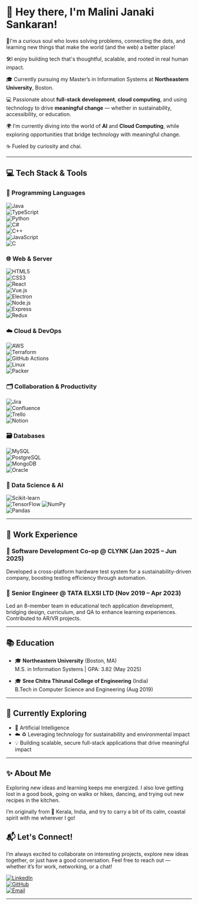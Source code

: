 # 👋 Hey there, I'm Malini Janaki Sankaran!

🧠I'm a curious soul who loves solving problems, connecting the dots, and learning new things that make the world (and the web) a better place!

🛠️I enjoy building tech that's thoughtful, scalable, and rooted in real human impact.

🎓 Currently pursuing my Master’s in Information Systems at **Northeastern University**, Boston.  

💻 Passionate about **full-stack development**, **cloud computing**, and using technology to drive **meaningful change** — whether in sustainability, accessibility, or education.

🌍 I’m currently diving into the world of **AI** and **Cloud Computing**, while exploring opportunities that bridge technology with meaningful change.

☕ Fueled by curiosity and chai.

---

## 💻 Tech Stack & Tools

### 🚀 Programming Languages  

![Java](https://img.shields.io/badge/Java-5382a1?style=for-the-badge&logo=java&logoColor=white)  
![TypeScript](https://img.shields.io/badge/TypeScript-2f74c0?style=for-the-badge&logo=typescript&logoColor=white)  
![Python](https://img.shields.io/badge/Python-3776AB?style=for-the-badge&logo=python&logoColor=white)  
![C#](https://img.shields.io/badge/C%23-239120?style=for-the-badge&logo=c-sharp&logoColor=white)  
![C++](https://img.shields.io/badge/C++-f34b7d?style=for-the-badge&logo=c%2B%2B&logoColor=white)  
![JavaScript](https://img.shields.io/badge/JavaScript-F7DF1E?style=for-the-badge&logo=javascript&logoColor=black)  
![C](https://img.shields.io/badge/C-00599C?style=for-the-badge&logo=c&logoColor=white)  

### 🌐 Web & Server  

![HTML5](https://img.shields.io/badge/HTML5-E34F26?style=for-the-badge&logo=html5&logoColor=white)  
![CSS3](https://img.shields.io/badge/CSS3-1572B6?style=for-the-badge&logo=css3&logoColor=white)  
![React](https://img.shields.io/badge/React-61DAFB?style=for-the-badge&logo=react&logoColor=black)  
![Vue.js](https://img.shields.io/badge/Vue.js-4FC08D?style=for-the-badge&logo=vue.js&logoColor=white)  
![Electron](https://img.shields.io/badge/Electron-47848F?style=for-the-badge&logo=electron&logoColor=white)  
![Node.js](https://img.shields.io/badge/Node.js-339933?style=for-the-badge&logo=node.js&logoColor=white)  
![Express](https://img.shields.io/badge/Express.js-000000?style=for-the-badge&logo=express&logoColor=white)  
![Redux](https://img.shields.io/badge/Redux-764ABC?style=for-the-badge&logo=redux&logoColor=white)  

### ☁️ Cloud & DevOps  

![AWS](https://img.shields.io/badge/AWS-232F3E?style=for-the-badge&logo=amazon-aws&logoColor=white)  
![Terraform](https://img.shields.io/badge/Terraform-623CE4?style=for-the-badge&logo=terraform&logoColor=white)  
![GitHub Actions](https://img.shields.io/badge/GitHub_Actions-2088FF?style=for-the-badge&logo=github-actions&logoColor=white)  
![Linux](https://img.shields.io/badge/Linux-FCC624?style=for-the-badge&logo=linux&logoColor=black)  
![Packer](https://img.shields.io/badge/Packer-000000?style=for-the-badge&logo=hashicorp&logoColor=white)  

### 🗂 Collaboration & Productivity  

![Jira](https://img.shields.io/badge/Jira-0052CC?style=for-the-badge&logo=jira&logoColor=white)  
![Confluence](https://img.shields.io/badge/Confluence-172B4D?style=for-the-badge&logo=confluence&logoColor=white)  
![Trello](https://img.shields.io/badge/Trello-026AA7?style=for-the-badge&logo=trello&logoColor=white)  
![Notion](https://img.shields.io/badge/Notion-000000?style=for-the-badge&logo=notion&logoColor=white)  

### 🗃️ Databases  

![MySQL](https://img.shields.io/badge/MySQL-4479A1?style=for-the-badge&logo=mysql&logoColor=white)  
![PostgreSQL](https://img.shields.io/badge/PostgreSQL-336791?style=for-the-badge&logo=postgresql&logoColor=white)  
![MongoDB](https://img.shields.io/badge/MongoDB-47A248?style=for-the-badge&logo=mongodb&logoColor=white)  
![Oracle](https://img.shields.io/badge/Oracle-F80000?style=for-the-badge&logo=oracle&logoColor=white)  

### 🧠 Data Science & AI  

 ![Scikit-learn](https://img.shields.io/badge/Scikit--learn-F7931E?style=for-the-badge)  
![TensorFlow](https://img.shields.io/badge/TensorFlow-FF6F00?style=for-the-badge&logo=tensorflow&logoColor=white) 
![NumPy](https://img.shields.io/badge/NumPy-013243?style=for-the-badge&logo=python&logoColor=white)  
![Pandas](https://img.shields.io/badge/Pandas-150458?style=for-the-badge&logo=pandas&logoColor=white)  
 
---



## 💼 Work Experience

### 🏢 **Software Development Co-op** @ CLYNK (Jan 2025 – Jun 2025)  
Developed a cross-platform hardware test system for a sustainability-driven company, boosting testing efficiency through automation.

### 🧠 **Senior Engineer** @ TATA ELXSI LTD (Nov 2019 – Apr 2023)  
Led an 8-member team in educational tech application development, bridging design, curriculum, and QA to enhance learning experiences. Contributed to AR/VR projects.

---

## 📚 Education

- 🎓 **Northeastern University** (Boston, MA)  
  M.S. in Information Systems | GPA: 3.82 (May 2025)

- 🎓 **Sree Chitra Thirunal College of Engineering** (India)  
  B.Tech in Computer Science and Engineering (Aug 2019)

---

## 🌱 Currently Exploring

- 🧠 Artificial Intelligence 
- ☁️ ♻️ Leveraging technology for sustainability and environmental impact
- 💡 Building scalable, secure full-stack applications that drive meaningful impact

---
## ✨ About Me

 Exploring new ideas and learning keeps me energized. I also love getting lost in a good book, going on walks or hikes, dancing, and trying out new recipes in the kitchen. 

 I’m originally from 🌴 Kerala, India, and try to carry a bit of its calm, coastal spirit with me wherever I go!

## 📬 Let's Connect!

I’m always excited to collaborate on interesting projects, explore new ideas together, or just have a good conversation. Feel free to reach out — whether it’s for work, networking, or a chat!

[![LinkedIn](https://img.shields.io/badge/LinkedIn-0A66C2?style=for-the-badge&logo=linkedin&logoColor=white)](https://linkedin.com/in/MaliniSankaran)  
[![GitHub](https://img.shields.io/badge/GitHub-181717?style=for-the-badge&logo=github&logoColor=white)](https://github.com/MaliniSankaran)  
[![Email](https://img.shields.io/badge/Email-D14836?style=for-the-badge&logo=gmail&logoColor=white)](mailto:janakisankaran.m@northeastern.edu)

---


